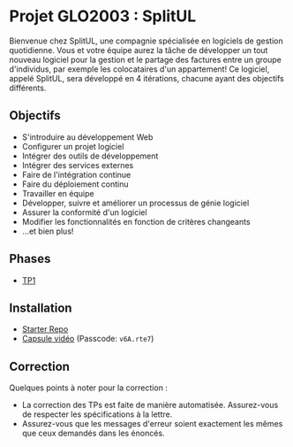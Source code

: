 # Projet GLO2003 : SplitUL

Bienvenue chez SplitUL, une compagnie spécialisée en logiciels de gestion quotidienne. 
Vous et votre équipe aurez la tâche de développer un tout nouveau logiciel 
pour la gestion et le partage des factures entre un groupe d'individus, 
par exemple les colocataires d'un appartement! Ce logiciel, appelé SplitUL, 
sera développé en 4 itérations, chacune ayant des objectifs différents.

## Objectifs

- S'introduire au développement Web
- Configurer un projet logiciel
- Intégrer des outils de développement
- Intégrer des services externes
- Faire de l'intégration continue
- Faire du déploiement continu
- Travailler en équipe
- Développer, suivre et améliorer un processus de génie logiciel
- Assurer la conformité d'un logiciel
- Modifier les fonctionnalités en fonction de critères changeants
- ...et bien plus!

## Phases

- [TP1](https://github.com/glo2003/H25/tree/master/projet/%C3%A9nonc%C3%A9s/TP1)

## Installation

- [Starter Repo](https://github.com/glo2003/H25/tree/master/projet/H25-SplitUL)
- [Capsule vidéo](https://ulaval.zoom.us/rec/share/Ho1CQCqtTJ4Y71qCHvcPMcS6UF7-R1JMz5Satvve2-TrmOnLgIEUQTO88XC3XzUu.yyaUjac4JqxIQnLr) (Passcode: `v6A.rte7`)

## Correction

Quelques points à noter pour la correction :

- La correction des TPs est faite de manière automatisée. Assurez-vous de respecter les spécifications à la lettre.
- Assurez-vous que les messages d'erreur soient exactement les mêmes que ceux demandés dans les énoncés.
